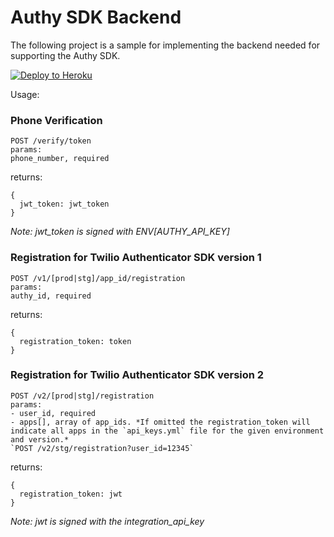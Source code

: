 # Authy SDK Backend

The following project is a sample for implementing the backend needed for supporting the Authy SDK.

[![Deploy to Heroku](https://www.herokucdn.com/deploy/button.svg)](https://heroku.com/deploy?template=https://github.com/authy/authy-sdk-backend)

Usage:

### Phone Verification
```
POST /verify/token
params:
phone_number, required
```
returns:
```
{
  jwt_token: jwt_token
}
```
*Note: jwt_token is signed with ENV[AUTHY_API_KEY]*

### Registration for Twilio Authenticator SDK version 1
```
POST /v1/[prod|stg]/app_id/registration
params:
authy_id, required
```
returns:
```
{
  registration_token: token
}
```

### Registration for Twilio Authenticator SDK version 2

```
POST /v2/[prod|stg]/registration
params:
- user_id, required
- apps[], array of app_ids. *If omitted the registration_token will indicate all apps in the `api_keys.yml` file for the given environment and version.*
`POST /v2/stg/registration?user_id=12345`
```
returns:
```
{
  registration_token: jwt
}
```
*Note: jwt is signed with the integration_api_key*

